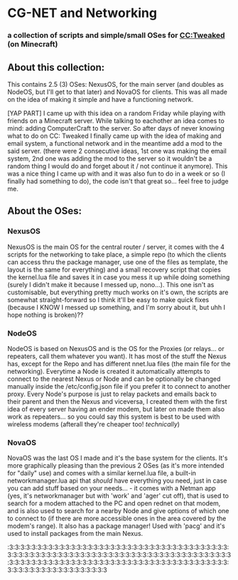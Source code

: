 # CG-NET and Networking
### a collection of scripts and simple/small OSes for [CC:Tweaked](https://modrinth.com/mod/cc-tweaked) (on Minecraft)

## About this collection:

This contains 2.5 (3) OSes: NexusOS, for the main server (and doubles as NodeOS, but I'll get to that later) and NovaOS for clients. This was all made on the idea of making it simple and have a functioning network.

[YAP PART] I came up with this idea on a random Friday while playing with friends on a Minecraft server. While talking to eachother an idea comes to mind: adding ComputerCraft to the server. So after days of never knowing what to do on CC: Tweaked I finally came up with the idea of making and email system, a functional network and in the meantime add a mod to the said server. (there were 2 consecutive ideas, 1st one was making the email system, 2nd one was adding the mod to the server so it wouldn't be a random thing I would do and forget about it / not continue it anymore). This was a nice thing I came up with and it was also fun to do in a week or so (I finally had something to do), the code isn't that great so... feel free to judge me.

## About the OSes:

### NexusOS
NexusOS is the main OS for the central router / server, it comes with the 4 scripts for the networking to take place, a simple repo (to which the clients can access thru the package manager, use one of the files as template, the layout is the same for everything) and a small recovery script that copies the kernel.lua file and saves it in case you mess it up while doing something (surely I didn't make it because I messed up, nono...). This one isn't as customisable, but everything pretty much works on it's own, the scripts are somewhat straight-forward so I think it'll be easy to make quick fixes (because I KNOW I messed up something, and I'm sorry about it, but uhh I hope nothing is broken)??

### NodeOS
NodeOS is based on NexusOS and is the OS for the Proxies (or relays... or repeaters, call them whatever you want). It has most of the stuff the Nexus has, except for the Repo and has different nnet.lua files (the main file for the networking). Everytime a Node is created it automatically attempts to connect to the nearest Nexus or Node and can be optionally be changed manually inside the /etc/config.json file if you prefer it to connect to another proxy. Every Node's purpose is just to relay packets and emails back to their parent and then the Nexus and viceversa, I created them with the first idea of every server having an ender modem, but later on made them also work as repeaters... so you could say this system is best to be used with wireless modems (afterall they're cheaper too! *technically*)

### NovaOS
NovaOS was the last OS I made and it's the base system for the clients. It's more graphically pleasing than the previous 2 OSes (as it's more intended for "daily" use) and comes with a similar kernel.lua file, a built-in networkmanager.lua api that *should* have everything you need, just in case you can add stuff based on your needs... - it comes with a Netman app (yes, it's networkmanager but with 'work' and 'ager' cut off), that is used to search for a modem attached to the PC and open rednet on that modem, and is also used to search for a nearby Node and give options of which one to connect to (if there are more accessible ones in the area covered by the modem's range). It also has a package manager! Used with 'pacg' and it's used to install packages from the main Nexus.

:3:3:3:3:3:3:3:3:3:3:3:3:3:3:3:3:3:3:3:3:3:3:3:3:3:3:3:3:3:3:3:3:3:3:3:3:3:3:3:3:3:3:3:3:3:3:3:3:3:3:3:3:3:3:3:3:3:3:3:3:3:3:3:3:3:3:3:3:3:3:3:3:3:3:3:3:3:3:3:3:3:3:3:3:3:3:3:3:3:3:3:3:3:3:3:3:3:3:3:3:3:3:3:3:3:3:3:3:3:3:3:3:3:3:3:3:3:3:3:3:3:3:3:3:3:3:3:3:3:3:3:3:3:3:3:3

